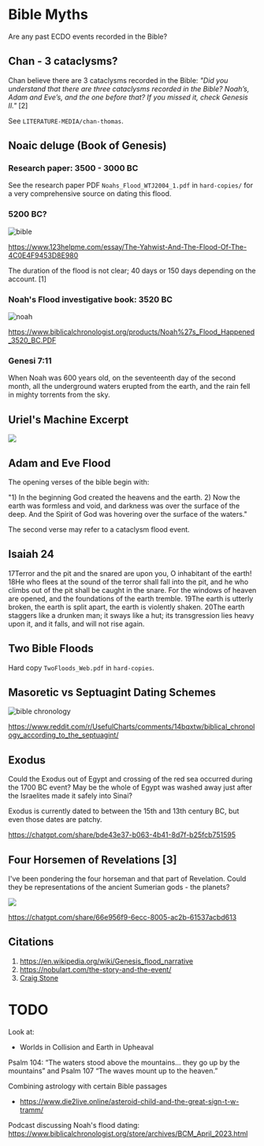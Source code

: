 # Bible Myths

Are any past ECDO events recorded in the Bible?

## Chan - 3 cataclysms?

Chan believe there are 3 cataclysms recorded in the Bible: *"Did you understand that there are three cataclysms recorded in the Bible? Noah’s, Adam and Eve’s, and the one before that? If you missed it, check Genesis II."* [2]

See `LITERATURE-MEDIA/chan-thomas`.

## Noaic deluge (Book of Genesis)

### Research paper: 3500 - 3000 BC

See the research paper PDF `Noahs_Flood_WTJ2004_1.pdf` in `hard-copies/` for a very comprehensive source on dating this flood.

### 5200 BC?

![bible](img/5200-bible.jpg "bible")

https://www.123helpme.com/essay/The-Yahwist-And-The-Flood-Of-The-4C0E4F9453D8E980

The duration of the flood is not clear; 40 days or 150 days depending on the account. [1]

### Noah's Flood investigative book: 3520 BC

![noah](img/noahs-flood.jpg "noah")

https://www.biblicalchronologist.org/products/Noah%27s_Flood_Happened_3520_BC.PDF

### Genesi 7:11

When Noah was 600 years old, on the seventeenth day of the second month, all the underground waters erupted from the earth, and the rain fell in mighty torrents from the sky.

## Uriel's Machine Excerpt

![](img/dead-sea-scrolls.jpg)

## Adam and Eve Flood

The opening verses of the bible begin with:

"1) In the beginning God created the heavens and the earth. 2) Now the earth was formless and void, and darkness was over the surface of the deep. And the Spirit of God was hovering over the surface of the waters."

The second verse may refer to a cataclysm flood event.

## Isaiah 24

17Terror and the pit and the snared
are upon you, O inhabitant of the earth!
18He who flees at the sound of the terror
shall fall into the pit,
and he who climbs out of the pit
shall be caught in the snare.
For the windows of heaven are opened,
and the foundations of the earth tremble.
19The earth is utterly broken,
the earth is split apart,
the earth is violently shaken.
20The earth staggers like a drunken man;
it sways like a hut;
its transgression lies heavy upon it,
and it falls, and will not rise again.

## Two Bible Floods

Hard copy `TwoFloods_Web.pdf` in `hard-copies`.

## Masoretic vs Septuagint Dating Schemes

![bible chronology](img/bible-chronology.webp "bible chronology")

https://www.reddit.com/r/UsefulCharts/comments/14bqxtw/biblical_chronology_according_to_the_septuagint/

## Exodus

Could the Exodus out of Egypt and crossing of the red sea occurred during the 1700 BC event? May be the whole of Egypt was washed away just after the Israelites made it safely into Sinai?

Exodus is currently dated to between the 15th and 13th century BC, but even those dates are patchy. 

https://chatgpt.com/share/bde43e37-b063-4b41-8d7f-b25fcb751595

## Four Horsemen of Revelations [3]

I've been pondering the four horseman and that part of Revelation. Could they be representations of the ancient Sumerian gods - the planets? 

![](img/four-horsemen.jpg)

https://chatgpt.com/share/66e956f9-6ecc-8005-ac2b-61537acbd613

## Citations

1. https://en.wikipedia.org/wiki/Genesis_flood_narrative
2. https://nobulart.com/the-story-and-the-event/
3. [Craig Stone](https://nobulart.com)

# TODO

Look at:
- Worlds in Collision and Earth in Upheaval

Psalm 104: “The waters stood above the mountains... they go up by the mountains” and Psalm 107 “The waves mount up to the heaven.”

Combining astrology with certain Bible passages
- https://www.die2live.online/asteroid-child-and-the-great-sign-t-w-tramm/

Podcast discussing Noah's flood dating: https://www.biblicalchronologist.org/store/archives/BCM_April_2023.html